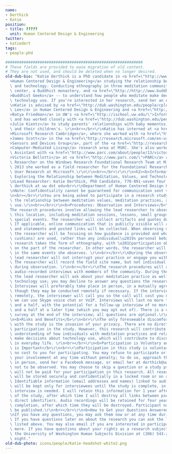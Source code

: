 ```yaml
---
name:
- Derthick
- Katie
position:
- title: ?????
  unit: Human Centered Design & Engineering
twitter:
- katiedert
tags:
- people-phd

############################################################
# These fields are provided to ease migration of old content.
# They are not used, and should be deleted when no longer desired.
old-dub-bio: "Katie Derthick is a PhD candidate in <a href=\"http://www.hcde.washington.edu/\"\
  >Human Centered Design & Engineering</a> studying the relationship between meditation\
  \ and technology. Conducting ethnography in three meditation communities -- a meditation\
  \ center, a Buddhist monastery, and <a href=\"http://http://www.buddhistgeeks.com/\"\
  >Buddhist Geeks</a> -- to understand how people who meditate make decision about\
  \ technology use. If you're interested in her research, send her an email!\r\n<br></br>\r\
  \nKatie is advised by <a href=\"http://dub.washington.edu/people/cplee\">Charlotte\
  \ Lee</a> in Human Centered Design & Engineering and <a href=\"http://dub.washington.edu/people/batya-friedman\"\
  >Batya Friedman</a> in UW's <a href=\"http://ischool.uw.edu/\">Information School</a>\
  \ and has worked closely with <a href=\"http://dub.washington.edu/people/julie-kientz\"\
  >Julie Kientz</a> to study parents' relationships with baby mementos, their own\
  \ and their children's. \r\n<br></br>\r\nKatie has interned at <a href=\"http://research.microsoft.com/en-us/labs/cambridge/\"\
  >Microsoft Research Cambridge</a>, where she worked with <a href=\"http://research.microsoft.com/en-us/labs/cambridge/\"\
  >James Scott</a> in the <a href=\"http://research.microsoft.com/en-us/groups/sendev/\"\
  >Sensors and Devices Group</a>, part of the <a href=\"http://research.microsoft.com/en-us/groups/cml/default.aspx\"\
  >Computer-Mediated Living</a> research area at MSRC. She's also worked as a Research\
  \ Assistant with <a href=\"http://www.parc.com/about/people/13/victoria-bellotti.html\"\
  >Victoria Bellotti</a> at <a href=\"http://www.parc.com/\">PARC</a> and a User/Field\
  \ Researcher on the Windows Research Foundational Research Team at Microsoft. In\
  \ 2013 she worked as a field researcher for the Foundational Research team for Windows\
  \ User Research at Microsoft.\r\n\r\n<br></br>\r\n\r\n<h2><b>Information Statement:\
  \ Exploring the Relationship between Meditation, Values, and Technology</b><br></h2>\r\
  \nLead Researcher: Katie Derthick, PhD Candidate, 770-891-seven four eight three,\
  \ derthick at uw dot edu<br>\r\nDepartment of Human Centered Design & Engineering<br>\r\
  \nNote: Confidentiality cannot be guaranteed for communication sent via the web\r\
  \n<br></br>\r\nYou are being asked to participate in a research study that explores\
  \ the relationship between meditation values, meditation practices, and technology\
  \ use.\r\n<br></br>\r\n<b>Procedures: Observation and Interviews</b>\r\n<br>\r\n\
  The research procedures involve allowing the lead researcher to observe events at\
  \ this location, including meditation sessions, lessons, small groups, and other\
  \ special events. The researcher will collect artifacts and quotes during observation.\
  \ If applicable, online communication that is publicly visible will also be observed\
  \ and statements and posted links will be collected. When observing meditation sessions,\
  \ the researcher will be focusing on how guidance is provided and what objects (ex:\
  \ cushions) are used, rather than any individual\u2019s personal behavior. This\
  \ research takes the form of ethnography, with \u201Cparticipation observation\u201D\
  \ on the part of the researcher. In other words, the researcher will be participating\
  \ in the same events she observes. \r\n<br></br>\r\nDuring the observations the\
  \ lead researcher will not interrupt your practice or engage you with questions.\
  \ The researcher will record the field site name, but not individual identifiers\
  \ during observation. \r\n<br></br>\r\nThe research procedures will also involve\
  \ audio-recorded interviews with members of the community. During the interviews,\
  \ the lead researcher will ask about your meditation practice as well as general\
  \ technology use; you may decline to answer any questions the researcher may ask.\
  \ Interviews will preferably take place in person, in a mutually agreeable location,\
  \ though they may be conducted remotely if necessary. If the interview takes place\
  \ remotely, the interviewer will call you so the call will cost you nothing, or\
  \ we can use Skype voice chat or VoIP. Interviews will last no more than an hour\
  \ and a half, with the potential for a follow-up interview of no more than an hour\
  \ and a half at a later time (which you may opt out of). There is a demographics\
  \ survey at the end of the interview; all questions are optional.\r\n<br></br>\r\
  \n<b>Risks and Benefits</b>\r\n<br>\r\nThe only foreseeable discomfort associated\
  \ with the study is the invasion of your privacy. There are no direct benefits from\
  \ participation in the study. However, this research will contribute to a more sophisticated\
  \ understanding of how individuals with meditation practices and related values\
  \ make decisions about technology use, which will contribute to discourse on technology\
  \ in everyday life. \r\n<br></br>\r\n<b>Participation is Voluntary and Your Privacy\
  \ is Important</b>\r\n<br>\r\nParticipation in this study is voluntary. There is\
  \ no cost to you for participating. You may refuse to participate or discontinue\
  \ your involvement at any time without penalty; to do so, approach the lead researcher\
  \ in person, send her a Facebook message, or email her at derthick@uw.edu and request\
  \ not to be observed. You may choose to skip a question or a study procedure. You\
  \ will not be paid for your participation in this research. All research data collected\
  \ will be stored securely and confidentially in a locked room or on a secure server.\
  \ Identifiable information (email addresses and names) linked to audio recordings\
  \ will be kept only for interviewees until the study is complete, in case a follow-up\
  \ interview is needed. I will retain this information for 1 year after the conclusion\
  \ of the study, after which time I will destroy all links between pseudonyms and\
  \ direct identifiers. Audio recordings will be retained for four years after study\
  \ completion, after which time they will be destroyed. Participant names will not\
  \ be published.\r\n<br></br>\r\n<b>How to Get your Questions Answered</b>\r\n<br>\r\
  \nIf you have any questions, you may ask them now or at any time during the study.\
  \ If you have questions later on about the research you can ask the lead researcher\
  \ listed above. You may also email if you are interested in participating or learning\
  \ more. If you have questions about your rights as a research subject, you can call\
  \ the University of Washington Human Subjects Division at (206) 543-zero zero nine\
  \ eight."
old-dub-photo: icons/people/Katie-headshot-white2.png
---
```


